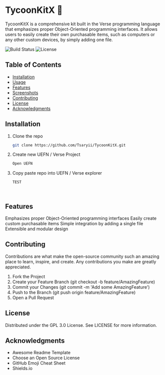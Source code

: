 # TycoonKitX 🚀

TycoonKitX is a comprehensive kit built in the Verse programming language that emphasizes proper Object-Oriented programming interfaces. It allows users to easily create their own purchasable items, such as computers or any other custom devices, by simply adding one file.

![Build Status](https://img.shields.io/github/workflow/status/Tsaryii/TycoonKitX/CI)
![License](https://img.shields.io/github/license/Tsaryii/TycoonKitX)

## Table of Contents

- [Installation](#installation)
- [Usage](#usage)
- [Features](#features)
- [Screenshots](#screenshots)
- [Contributing](#contributing)
- [License](#license)
- [Acknowledgments](#acknowledgments)

## Installation

1. Clone the repo
   ```sh
   git clone https://github.com/Tsaryii/TycoonKitX.git

2. Create new UEFN / Verse Project
    ```sh 
    Open UEFN
    

3. Copy paste repo into UEFN / Verse explorer
    ```sh
    TEST
    



## Features

Emphasizes proper Object-Oriented programming interfaces
Easily create custom purchasable items
Simple integration by adding a single file
Extensible and modular design

## Contributing

Contributions are what make the open-source community such an amazing place to learn, inspire, and create. Any contributions you make are greatly appreciated.

1. Fork the Project
2. Create your Feature Branch (git checkout -b feature/AmazingFeature)
3. Commit your Changes (git commit -m 'Add some AmazingFeature')
4. Push to the Branch (git push origin feature/AmazingFeature)
5. Open a Pull Request


## License
Distributed under the GPL 3.0 License. See LICENSE for more information.

## Acknowledgments
- Awesome Readme Template
- Choose an Open Source License
- GitHub Emoji Cheat Sheet
- Shields.io